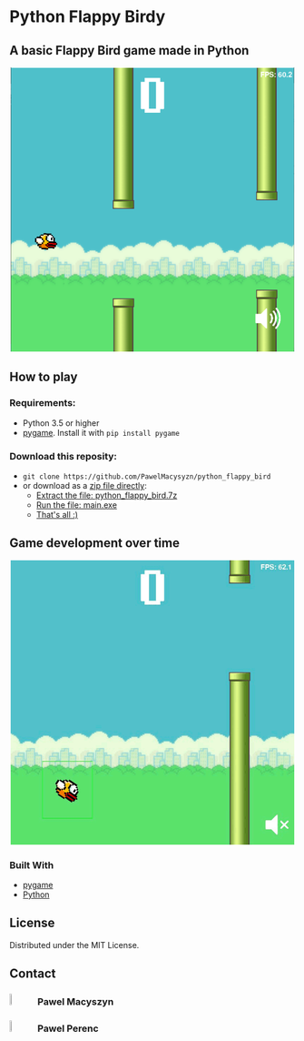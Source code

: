 # Python Flappy Birdy
## A basic Flappy Bird game made in Python
<!-- Image about -->
<p align="center">
    <img src="https://github.com/PawelMacysyzn/python_flappy_bird/blob/main/imgs/page_presentation/2022-07-07%2002_06_32-MY%20GMAE.png?raw=true" alt="Grafiki nie ma, ale będzie :)" width="500" height="500">
</p>

<!-- TABLE OF CONTENTS -->

<!-- <details open="open">
  <summary>Table of Contents</summary>
  <ol>
    <li>
      <a href="#about-the-project">About The Project</a>
      <ul>
        <li><a href="#built-with">Built With</a></li>
      </ul>
    </li>
    <li><a href="#license">License</a></li>
    <li><a href="#contact">Contact</a></li>
  </ol>
</details> -->

<!-- ABOUT THE PROJECT -->



## How to play 
### Requirements:
- Python 3.5 or higher
- [pygame](https://www.pygame.org/news).  Install it with `pip install pygame`
### Download this reposity:
- `git clone https://github.com/PawelMacysyzn/python_flappy_bird`
- or download as a [zip file directly](https://github.com/PawelMacysyzn/python_flappy_bird/raw/main/dist/python_flappy_bird.7z):
      <ul>
        <li><a href="#built-with">Extract the file: python_flappy_bird.7z</a></li>
        <li><a href="#built-with">Run the file: main.exe</a></li>
        <li><a href="#built-with">That's all :)</a></li>
      </ul>

## Game development over time
<!-- Image about -->
<p align="center">
    <img src="https://github.com/PawelMacysyzn/python_flappy_bird/blob/main/imgs/page_presentation/game_development_presentation.gif?raw=true" alt="Grafiki nie ma, ale będzie :)" width="500" height="500">
</p>

### Built With

* [pygame](https://www.pygame.org/news)
* [Python](https://www.python.org/)

<!-- LICENSE -->
## License

Distributed under the MIT License.

<!-- CONTACT -->
## Contact

### <img src="https://img.shields.io/badge/-LinkedIn-black.svg?style=for-the-badge&logo=linkedin&colorB=555" width=9% height=9%> Pawel Macyszyn 
### <img src="https://img.shields.io/badge/-LinkedIn-black.svg?style=for-the-badge&logo=linkedin&colorB=555" width=9% height=9%> Pawel Perenc
